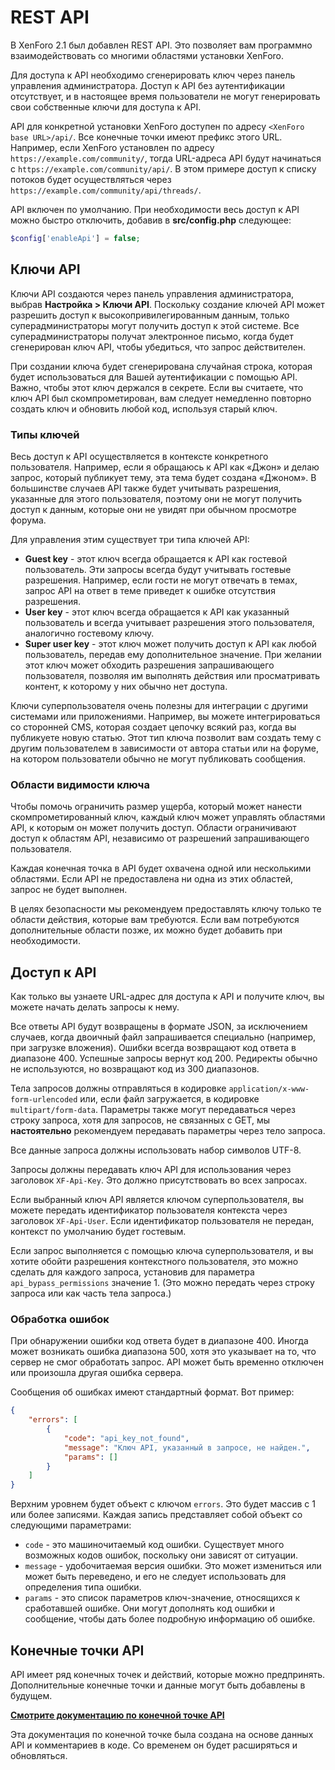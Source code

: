 # REST API

В XenForo 2.1 был добавлен REST API. Это позволяет вам программно взаимодействовать со многими областями установки XenForo.

Для доступа к API необходимо сгенерировать ключ через панель управления администратора. Доступ к API без аутентификации отсутствует, и в настоящее время пользователи не могут генерировать свои собственные ключи для доступа к API.

API для конкретной установки XenForo доступен по адресу `<XenForo base URL>/api/`. Все конечные точки имеют префикс этого URL. Например, если XenForo установлен по адресу `https://example.com/community/`, тогда URL-адреса API будут начинаться с `https://example.com/community/api/`. В этом примере доступ к списку потоков будет осуществляться через `https://example.com/community/api/threads/`.

API включен по умолчанию. При необходимости весь доступ к API можно быстро отключить, добавив в **src/config.php** следующее:

```php
$config['enableApi'] = false;
```

## Ключи API

Ключи API создаются через панель управления администратора, выбрав **Настройка > Ключи API**. Поскольку создание ключей API может разрешить доступ к высокопривилегированным данным, только суперадминистраторы могут получить доступ к этой системе. Все суперадминистраторы получат электронное письмо, когда будет сгенерирован ключ API, чтобы убедиться, что запрос действителен.

При создании ключа будет сгенерирована случайная строка, которая будет использоваться для Вашей аутентификации с помощью API. Важно, чтобы этот ключ держался в секрете. Если вы считаете, что ключ API был скомпрометирован, вам следует немедленно повторно создать ключ и обновить любой код, используя старый ключ.

### Типы ключей

Весь доступ к API осуществляется в контексте конкретного пользователя. Например, если я обращаюсь к API как «Джон» и делаю запрос, который публикует тему, эта тема будет создана «Джоном». В большинстве случаев API также будет учитывать разрешения, указанные для этого пользователя, поэтому они не могут получить доступ к данным, которые они не увидят при обычном просмотре форума.

Для управления этим существует три типа ключей API:

* **Guest key** - этот ключ всегда обращается к API как гостевой пользователь. Эти запросы всегда будут учитывать гостевые разрешения. Например, если гости не могут отвечать в темах, запрос API на ответ в теме приведет к ошибке отсутствия разрешения.
* **User key** - этот ключ всегда обращается к API как указанный пользователь и всегда учитывает разрешения этого пользователя, аналогично гостевому ключу.
* **Super user key** - этот ключ может получить доступ к API как любой пользователь, передав ему дополнительное значение. При желании этот ключ может обходить разрешения запрашивающего пользователя, позволяя им выполнять действия или просматривать контент, к которому у них обычно нет доступа.

Ключи суперпользователя очень полезны для интеграции с другими системами или приложениями. Например, вы можете интегрироваться со сторонней CMS, которая создает цепочку всякий раз, когда вы публикуете новую статью. Этот тип ключа позволит вам создать тему с другим пользователем в зависимости от автора статьи или на форуме, на котором пользователи обычно не могут публиковать сообщения.


### Области видимости ключа

Чтобы помочь ограничить размер ущерба, который может нанести скомпрометированный ключ, каждый ключ может управлять областями API, к которым он может получить доступ. Области ограничивают доступ к областям API, независимо от разрешений запрашивающего пользователя.

Каждая конечная точка в API будет охвачена одной или несколькими областями. Если API не предоставлена ни одна из этих областей, запрос не будет выполнен.

В целях безопасности мы рекомендуем предоставлять ключу только те области действия, которые вам требуются. Если вам потребуются дополнительные области позже, их можно будет добавить при необходимости.

## Доступ к API

Как только вы узнаете URL-адрес для доступа к API и получите ключ, вы можете начать делать запросы к нему.

Все ответы API будут возвращены в формате JSON, за исключением случаев, когда двоичный файл запрашивается специально (например, при загрузке вложения). Ошибки всегда возвращают код ответа в диапазоне 400. Успешные запросы вернут код 200. Редиректы обычно не используются, но возвращают код из 300 диапазонов.

Тела запросов должны отправляться в кодировке `application/x-www-form-urlencoded` или, если файл загружается, в кодировке `multipart/form-data`. Параметры также могут передаваться через строку запроса, хотя для запросов, не связанных с GET, мы **настоятельно** рекомендуем передавать параметры через тело запроса.

Все данные запроса должны использовать набор символов UTF-8.

Запросы должны передавать ключ API для использования через заголовок `XF-Api-Key`. Это должно присутствовать во всех запросах.

Если выбранный ключ API является ключом суперпользователя, вы можете передать идентификатор пользователя контекста через заголовок `XF-Api-User`. Если идентификатор пользователя не передан, контекст по умолчанию будет гостевым.

Если запрос выполняется с помощью ключа суперпользователя, и вы хотите обойти разрешения контекстного пользователя, это можно сделать для каждого запроса, установив для параметра `api_bypass_permissions` значение 1. (Это можно передать через строку запроса или как часть тела запроса.)

### Обработка ошибок

При обнаружении ошибки код ответа будет в диапазоне 400. Иногда может возникать ошибка диапазона 500, хотя это указывает на то, что сервер не смог обработать запрос. API может быть временно отключен или произошла другая ошибка сервера.

Сообщения об ошибках имеют стандартный формат. Вот пример:

```json
{
    "errors": [
        {
            "code": "api_key_not_found",
            "message": "Ключ API, указанный в запросе, не найден.",
            "params": []
        }
    ]
}
```

Верхним уровнем будет объект с ключом `errors`. Это будет массив с 1 или более записями. Каждая запись представляет собой объект со следующими параметрами:

* `code` - это машиночитаемый код ошибки. Существует много возможных кодов ошибок, поскольку они зависят от ситуации.
* `message` - удобочитаемая версия ошибки. Это может измениться или может быть переведено, и его не следует использовать для определения типа ошибки.
* `params` - это список параметров ключ-значение, относящихся к сработавшей ошибке. Они могут дополнять код ошибки и сообщение, чтобы дать более подробную информацию об ошибке.

## Конечные точки API

API имеет ряд конечных точек и действий, которые можно предпринять. Дополнительные конечные точки и данные могут быть добавлены в будущем.

**[Смотрите документацию по конечной точке API](https://xenforo.com/community/pages/api-endpoints/)**

Эта документация по конечной точке была создана на основе данных API и комментариев в коде. Со временем он будет расширяться и обновляться.
